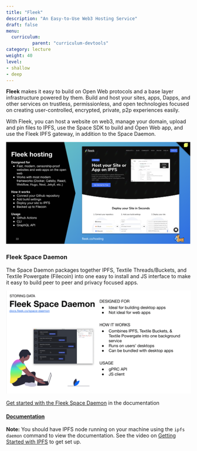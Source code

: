 ```yaml
---
title: "Fleek"
description: "An Easy-to-Use Web3 Hosting Service"
draft: false
menu:
  curriculum:
          parent: "curriculum-devtools"
category: lecture
weight: 40
level:
- shallow
- deep
---
```


**Fleek** makes it easy to build on Open Web protocols and a base layer infrastructure powered by them. Build and host your sites, apps, Dapps, and other services on trustless, permissionless, and open technologies focused on creating user-controlled, encrypted, private, p2p experiences easily.

With Fleek, you can host a website on web3, manage your domain, upload and pin files to IPFS, use the Space SDK to build and Open Web app, and use the Fleek IPFS gateway, in addition to the Space Daemon.

![Fleek Hosting](hosting.png)

### Fleek Space Daemon

The Space Daemon packages together IPFS, Textile Threads/Buckets, and Textile Powergate (Filecoin) into one easy to install and JS interface to make it easy to build peer to peer and privacy focused apps.

![Fleek Info](daemon.png)

[Get started with the Fleek Space Daemon](https://docs.fleek.co/space-daemon/getting-started/) in the documentation

#### [Documentation](docs.fleek.co/space-daemon)
 **Note:** You should have IPFS node running on your machine using the `ipfs daemon` command to view the documentation. See the video on [Getting Started with IPFS](https://youtu.be/A7yZaYhrwyM) to get set up.
